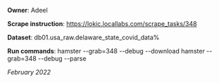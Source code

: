 **Owner**: Adeel
 
**Scrape instruction**: https://lokic.locallabs.com/scrape_tasks/348

**Dataset**: db01.usa_raw.delaware_state_covid_data%

**Run commands**: hamster --grab=348 --debug --download
                  hamster --grab=348 --debug --parse

_February 2022_
